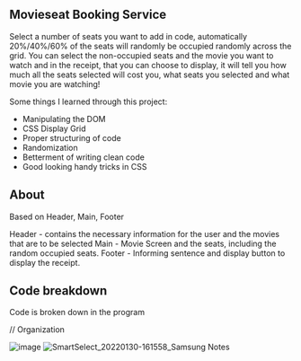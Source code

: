 ## Movieseat Booking Service

Select a number of seats you want to add in code, automatically 20%/40%/60% of the seats will randomly be occupied randomly across the grid. You can select the non-occupied seats and the movie you want to watch and in the receipt, that you can choose to display, it will tell you how much all the seats selected will cost you, what seats you selected and what movie you are watching!

Some things I learned through this project:
- Manipulating the DOM
- CSS Display Grid
- Proper structuring of code
- Randomization
- Betterment of writing clean code
- Good looking handy tricks in CSS

## About
Based on Header, Main, Footer

Header - contains the necessary information for the user and the movies that are to be selected
Main - Movie Screen and the seats, including the random occupied seats.
Footer - Informing sentence and display button to display the receipt.

## Code breakdown
Code is broken down in the program

// Organization

![image](https://user-images.githubusercontent.com/64871557/151705287-e68c6a5c-69d8-44bd-840e-a6820cdb4182.png)
![SmartSelect_20220130-161558_Samsung Notes](https://user-images.githubusercontent.com/64871557/151705633-1e6595b2-f2a7-4028-9c1d-c35898ad1259.jpg)
